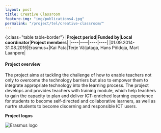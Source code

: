 ```yaml
---
layout: post
title: Creative Classroom  
feature-img: "img/publications4.jpg"
permalink: "/project/tel/creative-classroom/"
---
```


{:class="table table-border"}
|**Project period**|**Funded by**|**Local coordinator**|**Project members**|
|----|----|----|----|
|01.09.2014-31.08.2016|Erasmus+|Kai Pata|Terje Väljataga, Hans Põldoja, Mart Laanpere|

#### Project overview
The project aims at tackling the challenge of how to enable teachers not only to overcome the technology barriers but also to empower them to integrate appropriate technology into the learning process. The project develops and provides teachers with training module, which help teachers to gain the capacity to plan and deliver ICT-enriched learning experience for students to become self-directed and collaborative learners, as well as nurtre students to become discerning and responsible ICT users.

**Project logos**
<div> 
    <img class="img-fluid-innews" src="{{ '/img/financier_logos/erasmus-plus.png' | prepend: site.baseurl }}" alt="Erasmus logo">
</div>